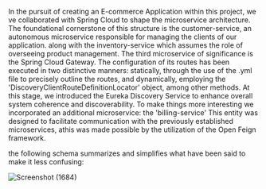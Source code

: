 In the pursuit of creating an E-commerce Application within this project, we ve collaborated with Spring Cloud to shape the microservice architecture. The foundational cornerstone of this structure is the customer-service,
an autonomous microservice responsible for managing the clients of our application. along with the inventory-service which assumes the role of overseeing product management. 
The third microservice of significance is the Spring Cloud Gateway. The configuration of its routes has been executed in two distinctive manners: statically, through the use of the .yml file to precisely outline the routes,
and dynamically, employing the 'DiscoveryClientRouteDefinitionLocator' object, among other methods. 
At this stage, we introduced the Eureka Discovery Service to enhance overall system coherence and discoverability.
To make things more interesting we incorporated an additional microservice: the 'billing-service' This entity was designed to facilitate communication with the previously established microservices, athis was made possible by
the utilization of the Open Feign framework.

the following schema summarizes and simplifies what have been said to make it less confusing:

![Screenshot (1684)](https://github.com/YassineAlami/E-commerce-Micro-Services-with-Spring-Cloud/assets/40896739/c3282572-b05a-458d-bc24-a8ac4eb93a3a)



